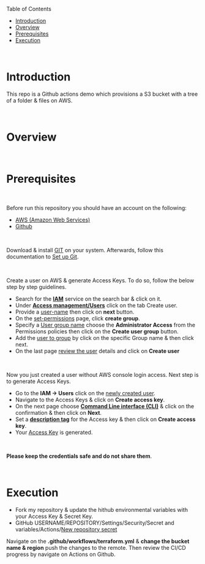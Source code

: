 Table of Contents

- [Introduction](#introduction)
- [Overview](#Overview)
- [Prerequisites](#prerequisites)
- [Execution](#execution)

<br>

# Introduction

This repo is a Github actions demo which provisions a S3 bucket with a tree of a folder & files on AWS.

<br>

# Overview

<br>

# Prerequisites

<br>

Before run this repository you should have an account on the following:

- [AWS (Amazon Web Services)](https://aws.amazon.com/resources/create-account/)
- [Github](https://github.com/signup?ref_cta=Sign+up&ref_loc=header+logged+out&ref_page=%2F&source=header-home)

<br>

Download & install [GIT](https://git-scm.com/book/en/v2/Getting-Started-Installing-Git) on your system. Afterwards, follow this documentation to [Set up Git](https://docs.github.com/en/get-started/getting-started-with-git/set-up-git).

<br>

Create a user on AWS & generate Access Keys. To do so, follow the below step by step guidelines.

- Search for the [**IAM**](./attachments/iam-service.png) service on the search bar & click on it.
- Under [**Access management/Users**](./attachments/access-management.png) click on the tab Create user.
- Provide a [user-name](./attachments/username.png) then click on **next** button.
- On the [set-permissions](./attachments/set-permissions.png) page, click **create group**.
- Specify a [User group name](./attachments/create-group.png) choose the **Administrator Access** from the Permissions policies then click on the **Create user group** button.
- Add the [user to group](./attachments/add-user-to-group.png) by click on the specific Group name & then click next.
- On the last page [review the user](./attachments/review-and-create-user.png) details and click on **Create user**

<br>

Now you just created a user without AWS console login access. Next step is to generate Access Keys. 

- Go to the **IAM -> Users** click on the [newly created user](./attachments/Security-credentials.png).
- Navigate to the Access Keys & click on **Create access key**.
- On the next page choose [**Command Line interface (CLI)**](./attachments/access-key-best-practices.png) & click on the confirmation & then click on **Next**.
- Set a [**description tag**](./attachments/create-access-key.png) for the Access key & then click on **Create access key**.
- Your [Access Key](./attachments/retriece-access-key.png) is generated.

<br>

**Please keep the credentials safe and do not share them**.

<br>

# Execution

- Fork my repository & update the hithub environmental variables with your Access Key & Secret Key.
- GitHub USERNAME/REPOSITORY/Settings/Security/Secret and variables/Actions/[New repository secret](./attachments/Actions-secrrets%20and%20variables.png)


Navigate on the **.github/workflows/terraform.yml** & **change the bucket name & region** push the changes to the remote. Then review the CI/CD progress by navigate on Actions on Github.
